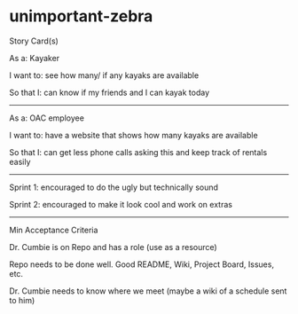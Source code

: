 # unimportant-zebra
Story Card(s)

As a: Kayaker


I want to: see how many/ if any kayaks are available


So that I: can know if my friends and I can kayak today


---


As a: OAC employee


I want to: have a website that shows how many kayaks are available


So that I: can get less phone calls asking this and keep track of rentals easily


---


Sprint 1: encouraged to do the ugly but technically sound


Sprint 2: encouraged to make it look cool and work on extras

---


Min Acceptance Criteria


Dr. Cumbie is on Repo and has a role (use as a resource)


Repo needs to be done well. Good README, Wiki, Project Board, Issues, etc.


Dr. Cumbie needs to know where we meet (maybe a wiki of a schedule sent to him)

